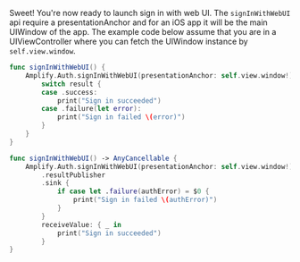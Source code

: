 Sweet! You're now ready to launch sign in with web UI. The `signInWithWebUI` api require a presentationAnchor and for an iOS app it will be the main UIWindow of the app. The example code below assume that you are in a UIViewController where you can fetch the UIWindow instance by `self.view.window`.

<amplify-block-switcher>

<amplify-block name="Listener (iOS 11+)">

```swift
func signInWithWebUI() {
    Amplify.Auth.signInWithWebUI(presentationAnchor: self.view.window!) { result in
        switch result {
        case .success:
            print("Sign in succeeded")
        case .failure(let error):
            print("Sign in failed \(error)")
        }
    }
}
```

</amplify-block>

<amplify-block name="Combine (iOS 13+)">

```swift
func signInWithWebUI() -> AnyCancellable {
    Amplify.Auth.signInWithWebUI(presentationAnchor: self.view.window!)
        .resultPublisher
        .sink {
            if case let .failure(authError) = $0 {
                print("Sign in failed \(authError)")
            }
        }
        receiveValue: { _ in
            print("Sign in succeeded")
        }
}
```

</amplify-block>

</amplify-block-switcher>
